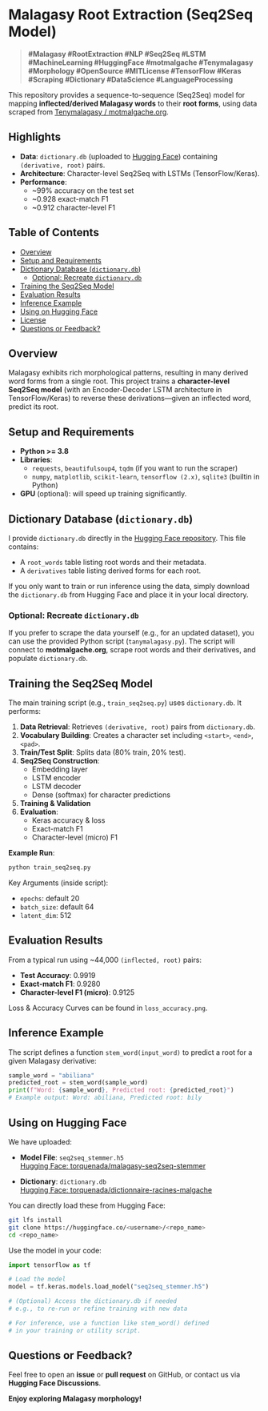 # Malagasy Root Extraction (Seq2Seq Model)
> **#Malagasy #RootExtraction #NLP #Seq2Seq #LSTM #MachineLearning #HuggingFace #motmalgache #Tenymalagasy #Morphology #OpenSource #MITLicense #TensorFlow #Keras #Scraping #Dictionary #DataScience #LanguageProcessing**

This repository provides a sequence-to-sequence (Seq2Seq) model for mapping **inflected/derived Malagasy words** to their **root forms**, using data scraped from [Tenymalagasy / motmalgache.org](https://motmalgache.org/).

## Highlights
- **Data**: `dictionary.db` (uploaded to [Hugging Face](https://huggingface.co/torquenada/malagasy-seq2seq-stemmer)) containing `(derivative, root)` pairs.  
- **Architecture**: Character-level Seq2Seq with LSTMs (TensorFlow/Keras).  
- **Performance**:
  - ~99% accuracy on the test set
  - ~0.928 exact-match F1
  - ~0.912 character-level F1

## Table of Contents
- [Overview](#overview)
- [Setup and Requirements](#setup-and-requirements)
- [Dictionary Database (`dictionary.db`)](#dictionary-database-dictionarydb)
  - [Optional: Recreate `dictionary.db`](#optional-recreate-dictionarydb)
- [Training the Seq2Seq Model](#training-the-seq2seq-model)
- [Evaluation Results](#evaluation-results)
- [Inference Example](#inference-example)
- [Using on Hugging Face](#using-on-hugging-face)
- [License](#license)
- [Questions or Feedback?](#questions-or-feedback)

## Overview
Malagasy exhibits rich morphological patterns, resulting in many derived word forms from a single root. This project trains a **character-level Seq2Seq model** (with an Encoder-Decoder LSTM architecture in TensorFlow/Keras) to reverse these derivations—given an inflected word, predict its root.

## Setup and Requirements
- **Python >= 3.8**
- **Libraries**:
  - `requests`, `beautifulsoup4`, `tqdm` (if you want to run the scraper)
  - `numpy`, `matplotlib`, `scikit-learn`, `tensorflow (2.x)`, `sqlite3` (builtin in Python)
- **GPU** (optional): will speed up training significantly.

## Dictionary Database (`dictionary.db`)
I provide `dictionary.db` directly in the [Hugging Face repository](https://huggingface.co/torquenada/malagasy-seq2seq-stemmer). This file contains:
- A `root_words` table listing root words and their metadata.
- A `derivatives` table listing derived forms for each root.

If you only want to train or run inference using the data, simply download the `dictionary.db` from Hugging Face and place it in your local directory.

### Optional: Recreate `dictionary.db`
If you prefer to scrape the data yourself (e.g., for an updated dataset), you can use the provided Python script (`tanymalagasy.py`). The script will connect to **motmalgache.org**, scrape root words and their derivatives, and populate `dictionary.db`.

## Training the Seq2Seq Model
The main training script (e.g., `train_seq2seq.py`) uses `dictionary.db`. It performs:

1. **Data Retrieval**: Retrieves `(derivative, root)` pairs from `dictionary.db`.  
2. **Vocabulary Building**: Creates a character set including `<start>`, `<end>`, `<pad>`.  
3. **Train/Test Split**: Splits data (80% train, 20% test).  
4. **Seq2Seq Construction**:
    - Embedding layer  
    - LSTM encoder  
    - LSTM decoder  
    - Dense (softmax) for character predictions  
5. **Training & Validation**  
6. **Evaluation**:
    - Keras accuracy & loss  
    - Exact-match F1  
    - Character-level (micro) F1  

**Example Run**:
```bash
python train_seq2seq.py
```

Key Arguments (inside script):
- `epochs`: default 20  
- `batch_size`: default 64  
- `latent_dim`: 512  

## Evaluation Results
From a typical run using ~44,000 `(inflected, root)` pairs:

- **Test Accuracy**: 0.9919  
- **Exact-match F1**: 0.9280  
- **Character-level F1 (micro)**: 0.9125  

Loss & Accuracy Curves can be found in `loss_accuracy.png`.

## Inference Example
The script defines a function `stem_word(input_word)` to predict a root for a given Malagasy derivative:

```python
sample_word = "abiliana"
predicted_root = stem_word(sample_word)
print(f"Word: {sample_word}, Predicted root: {predicted_root}")
# Example output: Word: abiliana, Predicted root: bily
```

## Using on Hugging Face
We have uploaded:

- **Model File**: `seq2seq_stemmer.h5`  
  [Hugging Face: torquenada/malagasy-seq2seq-stemmer](https://huggingface.co/torquenada/malagasy-seq2seq-stemmer)

- **Dictionary**: `dictionary.db`  
  [Hugging Face: torquenada/dictionnaire-racines-malgache](https://huggingface.co/datasets/torquenada/dictionnaire-racines-malgache/blob/main/README.md)

You can directly load these from Hugging Face:

```bash
git lfs install
git clone https://huggingface.co/<username>/<repo_name>
cd <repo_name>
```

Use the model in your code:
```python
import tensorflow as tf

# Load the model
model = tf.keras.models.load_model("seq2seq_stemmer.h5")

# (Optional) Access the dictionary.db if needed
# e.g., to re-run or refine training with new data

# For inference, use a function like stem_word() defined
# in your training or utility script.
```

## Questions or Feedback?
Feel free to open an **issue** or **pull request** on GitHub, or contact us via **Hugging Face Discussions**.

**Enjoy exploring Malagasy morphology!**
